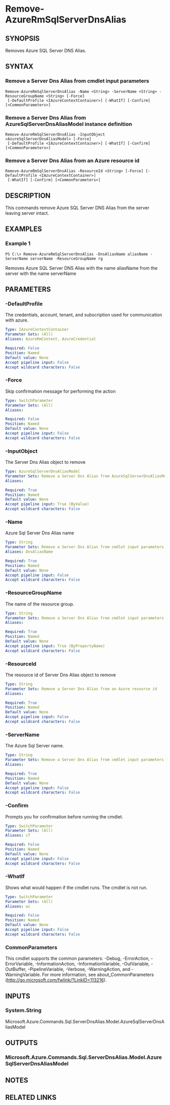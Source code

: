 ﻿---
external help file: Microsoft.Azure.Commands.Sql.dll-Help.xml
Module Name: AzureRM.Sql
online version: https://docs.microsoft.com/en-us/powershell/module/azurerm.sql/remove-azurermsqlserverdnsalias
schema: 2.0.0
---

# Remove-AzureRmSqlServerDnsAlias

## SYNOPSIS
Removes Azure SQL Server DNS Alias.

## SYNTAX

### Remove a Server Dns Alias from cmdlet input parameters
```
Remove-AzureRmSqlServerDnsAlias -Name <String> -ServerName <String> -ResourceGroupName <String> [-Force]
 [-DefaultProfile <IAzureContextContainer>] [-WhatIf] [-Confirm] [<CommonParameters>]
```

### Remove a Server Dns Alias from AzureSqlServerDnsAliasModel instance definition
```
Remove-AzureRmSqlServerDnsAlias -InputObject <AzureSqlServerDnsAliasModel> [-Force]
 [-DefaultProfile <IAzureContextContainer>] [-WhatIf] [-Confirm] [<CommonParameters>]
```

### Remove a Server Dns Alias from an Azure resource id
```
Remove-AzureRmSqlServerDnsAlias -ResourceId <String> [-Force] [-DefaultProfile <IAzureContextContainer>]
 [-WhatIf] [-Confirm] [<CommonParameters>]
```

## DESCRIPTION
This commands remove Azure SQL Server DNS Alias from the server leaving server intact.

## EXAMPLES

### Example 1
```
PS C:\> Remove-AzureRmSqlServerDnsAlias -DnsAliasName aliasName -ServerName serverName -ResourceGroupName rg
```

Removes Azure SQL Server DNS Alias with the name aliasName from the server with the name serverName

## PARAMETERS

### -DefaultProfile
The credentials, account, tenant, and subscription used for communication with azure.

```yaml
Type: IAzureContextContainer
Parameter Sets: (All)
Aliases: AzureRmContext, AzureCredential

Required: False
Position: Named
Default value: None
Accept pipeline input: False
Accept wildcard characters: False
```

### -Force
Skip confirmation message for performing the action

```yaml
Type: SwitchParameter
Parameter Sets: (All)
Aliases: 

Required: False
Position: Named
Default value: None
Accept pipeline input: False
Accept wildcard characters: False
```

### -InputObject
The Server Dns Alias object to remove

```yaml
Type: AzureSqlServerDnsAliasModel
Parameter Sets: Remove a Server Dns Alias from AzureSqlServerDnsAliasModel instance definition
Aliases: 

Required: True
Position: Named
Default value: None
Accept pipeline input: True (ByValue)
Accept wildcard characters: False
```

### -Name
Azure Sql Server Dns Alias name

```yaml
Type: String
Parameter Sets: Remove a Server Dns Alias from cmdlet input parameters
Aliases: DnsAliasName

Required: True
Position: Named
Default value: None
Accept pipeline input: False
Accept wildcard characters: False
```

### -ResourceGroupName
The name of the resource group.

```yaml
Type: String
Parameter Sets: Remove a Server Dns Alias from cmdlet input parameters
Aliases: 

Required: True
Position: Named
Default value: None
Accept pipeline input: True (ByPropertyName)
Accept wildcard characters: False
```

### -ResourceId
The resource id of Server Dns Alias object to remove

```yaml
Type: String
Parameter Sets: Remove a Server Dns Alias from an Azure resource id
Aliases: 

Required: True
Position: Named
Default value: None
Accept pipeline input: False
Accept wildcard characters: False
```

### -ServerName
The Azure Sql Server name.

```yaml
Type: String
Parameter Sets: Remove a Server Dns Alias from cmdlet input parameters
Aliases: 

Required: True
Position: Named
Default value: None
Accept pipeline input: False
Accept wildcard characters: False
```

### -Confirm
Prompts you for confirmation before running the cmdlet.

```yaml
Type: SwitchParameter
Parameter Sets: (All)
Aliases: cf

Required: False
Position: Named
Default value: None
Accept pipeline input: False
Accept wildcard characters: False
```

### -WhatIf
Shows what would happen if the cmdlet runs.
The cmdlet is not run.

```yaml
Type: SwitchParameter
Parameter Sets: (All)
Aliases: wi

Required: False
Position: Named
Default value: None
Accept pipeline input: False
Accept wildcard characters: False
```

### CommonParameters
This cmdlet supports the common parameters: -Debug, -ErrorAction, -ErrorVariable, -InformationAction, -InformationVariable, -OutVariable, -OutBuffer, -PipelineVariable, -Verbose, -WarningAction, and -WarningVariable. For more information, see about_CommonParameters (http://go.microsoft.com/fwlink/?LinkID=113216).

## INPUTS

### System.String
Microsoft.Azure.Commands.Sql.ServerDnsAlias.Model.AzureSqlServerDnsAliasModel

## OUTPUTS

### Microsoft.Azure.Commands.Sql.ServerDnsAlias.Model.AzureSqlServerDnsAliasModel

## NOTES

## RELATED LINKS

